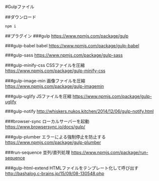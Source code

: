 #Gulpファイル

##ダウンロード
```
npm i
```

##プラグイン
###gulp
https://www.npmjs.com/package/gulp

###gulp-babel
babel
https://www.npmjs.com/package/gulp-babel

###gulp-sass
https://www.npmjs.com/package/gulp-sass

###gulp-minify-css
CSSファイルを圧縮
https://www.npmjs.com/package/gulp-minify-css

###gulp-image-min
画像ファイルを圧縮
https://www.npmjs.com/package/gulp-imagemin

###gulp-uglify
JSファイルを圧縮
https://www.npmjs.com/package/gulp-uglify

###gulp-notify
http://whiskers.nukos.kitchen/2014/12/06/gulp-notify.html

###browser-sync
ローカルサーバーを起動
https://www.browsersync.io/docs/gulp/

###gulp-plumber
エラーによる強制停止を防止する
https://www.npmjs.com/package/gulp-plumber

###run-sequence
並列/直列処理
https://www.npmjs.com/package/run-sequence

###gulp-html-extend
HTMLファイルをテンプレート化して呼び出す
http://bashalog.c-brains.jp/15/09/08-130548.php